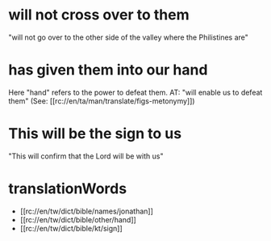 # will not cross over to them

"will not go over to the other side of the valley where the Philistines are"

# has given them into our hand

Here "hand" refers to the power to defeat them. AT: "will enable us to defeat them" (See: [[rc://en/ta/man/translate/figs-metonymy]])

# This will be the sign to us

"This will confirm that the Lord will be with us"

# translationWords

* [[rc://en/tw/dict/bible/names/jonathan]]
* [[rc://en/tw/dict/bible/other/hand]]
* [[rc://en/tw/dict/bible/kt/sign]]